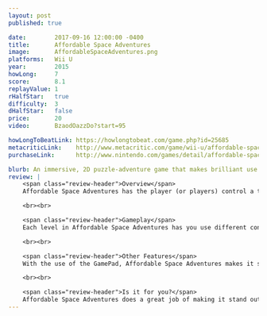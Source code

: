 ```yaml
---
layout: post
published: true

date:        2017-09-16 12:00:00 -0400
title:       Affordable Space Adventures
image:       AffordableSpaceAdventures.png
platforms:   Wii U
year:        2015
howLong:     7
score:       8.1
replayValue: 1
rHalfStar:   true
difficulty:  3
dHalfStar:   false
price:       20
video:       BzaodOazzDo?start=95

howLongToBeatLink: https://howlongtobeat.com/game.php?id=25685
metacriticLink:    http://www.metacritic.com/game/wii-u/affordable-space-adventures
purchaseLink:      http://www.nintendo.com/games/detail/affordable-space-adventures-wii-u

blurb: An immersive, 2D puzzle-adventure game that makes brilliant use of the Wii U's GamePad.
review: |
    <span class="review-header">Overview</span>
    Affordable Space Adventures has the player (or players) control a tiny spaceship, navigating around atmospheric 2D levels and solving puzzles. This is done with a brilliant use of the Wii U's GamePad, having the player control different aspects of the ship, such as thrust, mass, and gravity, which in turn cause the ship to change its heat, electricity, and sound outputs. If these output levels are too high or too low, then the ship is in trouble. Along with the quiet, ominous aesthetic, the game has a minimal, yet intriguing, story that will keep you interested and immersed.

    <br><br>

    <span class="review-header">Gameplay</span>
    Each level in Affordable Space Adventures has you use different controls of your ship in order to make your way through the level. Sometimes you'll need to turn your thrust all the way up to speed through an area, all while carefully watching your heat meter to make sure your ship doesn't overheat. Other times you need to switch to an electricity engine so that you can control the ship's antigravity. All of these options are managed through the GamePad, having different touch-buttons for each control and gauges for each system of your ship. The game is a well-balanced mix of moving your ship with the control stick, watching for potential dangers, and changing your ship's controls, managing the gauges. The levels build upon each other, and ship controls become available as you progress. This leads to more complicated and satisfying puzzles, with a nice, gradual difficulty increase.

    <br><br>

    <span class="review-header">Other Features</span>
    With the use of the GamePad, Affordable Space Adventures makes it so that up to three player can control the ship, with each player controlling different aspects. These can lead to some cooperative fun when trying to solve difficult puzzles.

    <br><br>

    <span class="review-header">Is it for you?</span>
    Affordable Space Adventures does a great job of making it stand out from other 2D puzzle-adventure games, and the puzzles are creatively crafted, with each one making you think in new ways. If you're interested in these types of 2D puzzle games, then you'll have a great time with this one. The game's atmosphere and design gives you a deep sense of immersion, and it will immediately hook you in. Although only a few hours in length, you'll feel like you got your money's worth for this game.
---
```

